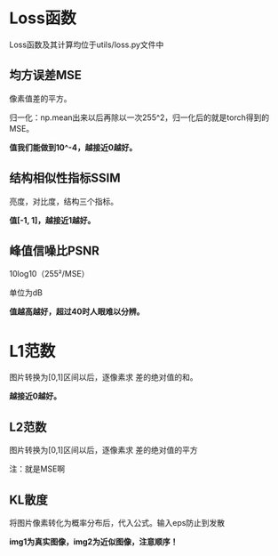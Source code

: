 # Loss函数

Loss函数及其计算均位于utils/loss.py文件中

## 均方误差MSE

像素值差的平方。

归一化：np.mean出来以后再除以一次255^2，归一化后的就是torch得到的MSE。

**值我们能做到10^-4，越接近0越好。**

## 结构相似性指标SSIM

亮度，对比度，结构三个指标。

**值[-1, 1]，越接近1越好。**

## 峰值信噪比PSNR

10log10（255²/MSE）

单位为dB

**值越高越好，超过40时人眼难以分辨。**

# L1范数

图片转换为[0,1]区间以后，逐像素求 差的绝对值的和。

**越接近0越好。**

## L2范数

图片转换为[0,1]区间以后，逐像素求 差的绝对值的平方

注：就是MSE啊

## KL散度

将图片像素转化为概率分布后，代入公式。输入eps防止到发散

**img1为真实图像，img2为近似图像，注意顺序！**
